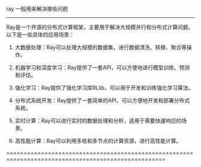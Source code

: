 ray 一般用来解决哪些问题

------------------------------

Ray是一个开源的分布式计算框架，主要用于解决大规模并行和分布式计算问题。以下是一些具体的应用场景：

1. 大数据处理：Ray可以处理大规模的数据集，进行数据清洗、转换、聚合等操作。

2. 机器学习和深度学习：Ray提供了一套API，可以方便地进行模型训练、预测和评估。

3. 强化学习：Ray提供了强化学习库RLlib，可以用于开发和训练强化学习算法。

4. 分布式系统开发：Ray提供了一套简单的API，可以方便地开发和部署分布式系统。

5. 实时计算：Ray可以进行实时的数据处理和分析，适用于需要快速响应的场景。

6. 高性能计算：Ray可以利用多核和多节点的计算资源，进行高性能计算。

====================================================================================================


